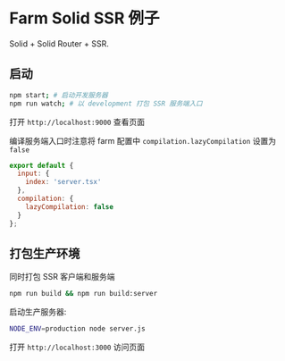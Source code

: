 # Farm Solid SSR 例子

Solid + Solid Router + SSR.

## 启动

```sh
npm start; # 启动开发服务器
npm run watch; # 以 development 打包 SSR 服务端入口
```

打开 `http://localhost:9000` 查看页面

编译服务端入口时注意将 farm 配置中 `compilation.lazyCompilation` 设置为 `false`

```js
export default {
  input: {
    index: 'server.tsx'
  },
  compilation: {
    lazyCompilation: false
  }
};
```

## 打包生产环境

同时打包 SSR 客户端和服务端

```sh
npm run build && npm run build:server
```

启动生产服务器:

```sh
NODE_ENV=production node server.js
```

打开 `http://localhost:3000` 访问页面
